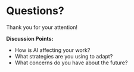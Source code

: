 # Questions?

Thank you for your attention!

**Discussion Points:**
- How is AI affecting your work?
- What strategies are you using to adapt?
- What concerns do you have about the future? 
